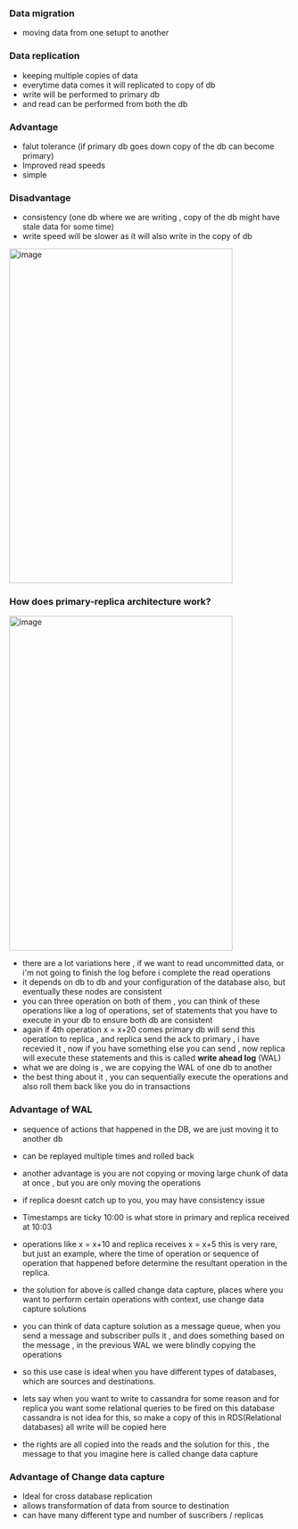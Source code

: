 ### Data migration
- moving data from one setupt to another

### Data replication 
- keeping multiple copies of data
- everytime data comes it will replicated to copy of db
- write will be performed to primary db
- and read can be performed from both the db

### Advantage
- falut tolerance (if primary db goes down copy of the db can become primary)
- Improved read speeds
- simple

### Disadvantage
- consistency (one db where we are writing , copy of the db might have stale data for some time)
- write speed will be slower as it will also write in the copy of db

<img width="400" height="600" alt="image" src="https://github.com/user-attachments/assets/fa954a0a-f3f2-4b79-90c8-aaec0732772a" />

### How does primary-replica architecture work?
<img width="400" height="600" alt="image" src="https://github.com/user-attachments/assets/367d24c7-0716-4bdb-bb54-20066ae82a04">

- there are a lot variations here , if we want to read uncommitted data, or i'm not going to finish the log before i complete the read operations
- it depends on db to db and your configuration of the database also, but eventually these nodes are consistent
- you can three operation on both of them , you can think of these operations like a log of operations, set of statements that you have to execute in your db to ensure both db are consistent
- again if 4th operation x = x+20 comes primary db will send this operation to replica , and replica send the ack to primary , i have recevied it , now if you have something else you can send , now replica will execute these statements and this is called **write ahead log** (WAL)
- what we are doing is , we are copying the WAL of one db to another
- the best thing about it , you can sequentially execute the operations and also roll them back like you do in transactions

### Advantage of WAL
- sequence of actions that happened in the DB, we are just moving it to another db
- can be replayed multiple times and rolled back
- another advantage is you are not copying or moving large chunk of data at once , but you are only moving the operations

- if replica doesnt catch up to you, you may have consistency issue
- Timestamps are ticky 10:00 is what store in primary and replica received at 10:03
- operations like x = x+10 and replica receives x = x+5 this is very rare, but just an example,  where the time of operation or sequence of operation that happened before determine the resultant operation in the replica.
- the solution for above is called change data capture, places where you want to perform certain operations with context, use change data capture solutions
- you can think of data capture solution as a message queue, when you send a message and subscriber pulls it , and does something based on the message , in the previous WAL we were blindly copying the operations
- so this use case is ideal when you have different types of databases, which are sources and destinations.
- lets say when you want to write to cassandra for some reason and for replica you want some relational queries to be fired on this database cassandra is not idea for this, so make a copy of this in RDS(Relational databases) all write will be copied here
- the rights are all copied into the reads and the solution for this , the message to that you imagine here is called change data capture

### Advantage of Change data capture 
- Ideal for cross database replication
- allows transformation of data from source to destination
- can have many different type and number of suscribers / replicas
